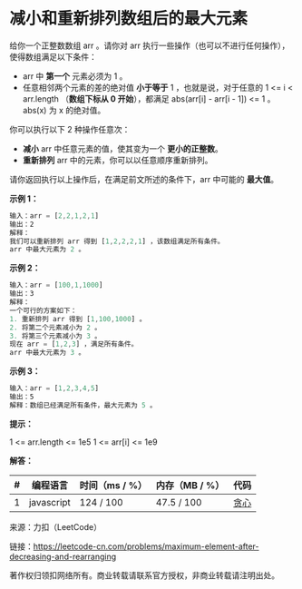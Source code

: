 # 减小和重新排列数组后的最大元素

给你一个正整数数组 arr 。请你对 arr 执行一些操作（也可以不进行任何操作），使得数组满足以下条件：

- arr 中 **第一个** 元素必须为 1 。
- 任意相邻两个元素的差的绝对值 **小于等于** 1 ，也就是说，对于任意的 1 <= i < arr.length （**数组下标从 0 开始**），都满足 abs(arr[i] - arr[i - 1]) <= 1 。abs(x) 为 x 的绝对值。

你可以执行以下 2 种操作任意次：

- **减小** arr 中任意元素的值，使其变为一个 **更小的正整数**。
- **重新排列** arr 中的元素，你可以以任意顺序重新排列。

请你返回执行以上操作后，在满足前文所述的条件下，arr 中可能的 **最大值**。

**示例 1：**

``` javascript
输入：arr = [2,2,1,2,1]
输出：2
解释：
我们可以重新排列 arr 得到 [1,2,2,2,1] ，该数组满足所有条件。
arr 中最大元素为 2 。
```

**示例 2：**

``` javascript
输入：arr = [100,1,1000]
输出：3
解释：
一个可行的方案如下：
1. 重新排列 arr 得到 [1,100,1000] 。
2. 将第二个元素减小为 2 。
3. 将第三个元素减小为 3 。
现在 arr = [1,2,3] ，满足所有条件。
arr 中最大元素为 3 。
```

**示例 3：**

``` javascript
输入：arr = [1,2,3,4,5]
输出：5
解释：数组已经满足所有条件，最大元素为 5 。
```

**提示：**

1 <= arr.length <= 1e5
1 <= arr[i] <= 1e9

**解答：**

**#**|**编程语言**|**时间（ms / %）**|**内存（MB / %）**|**代码**
--|--|--|--|--
1|javascript|124 / 100|47.5 / 100|[贪心](./javascript/ac_v1.js)

来源：力扣（LeetCode）

链接：https://leetcode-cn.com/problems/maximum-element-after-decreasing-and-rearranging

著作权归领扣网络所有。商业转载请联系官方授权，非商业转载请注明出处。
